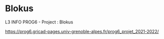 # Blokus
L3 INFO PROG6 - Project : Blokus

https://prog6.gricad-pages.univ-grenoble-alpes.fr/prog6_projet_2021-2022/
